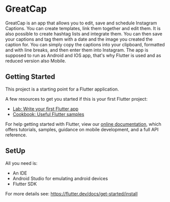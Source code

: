 # GreatCap

GreatCap is an app that allows you to edit, save and schedule Instagram Captions. You can create templates, link them together and edit them. It is also possible to create hashtag lists and integrate them. You can then save your captions and tag them with a date and the image you created the caption for.
You can simply copy the captions into your clipboard, formatted and with line breaks, and then enter them into Instagram.
The app is supposed to run as Android and IOS app, that's why Flutter is used and as reduced version also Mobile. 

## Getting Started

This project is a starting point for a Flutter application.

A few resources to get you started if this is your first Flutter project:

- [Lab: Write your first Flutter app](https://flutter.dev/docs/get-started/codelab)
- [Cookbook: Useful Flutter samples](https://flutter.dev/docs/cookbook)

For help getting started with Flutter, view our
[online documentation](https://flutter.dev/docs), which offers tutorials,
samples, guidance on mobile development, and a full API reference.

## SetUp
All you need is:
- An IDE
- Android Studio for emulating android devices
- Flutter SDK

For more details see: https://flutter.dev/docs/get-started/install
